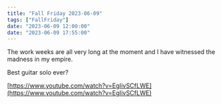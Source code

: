 ```yaml
---
title: "Fall Friday 2023-06-09"
tags: ["FallFriday"]
date: "2023-06-09 12:00:00"
date: "2023-06-09 17:55:00"
---
```



The work weeks are all very long at the moment and I have witnessed the madness in my empire.

Best guitar solo ever?

[https://www.youtube.com/watch?v=EgIivSCfLWE](https://www.youtube.com/watch?v=EgIivSCfLWE)

